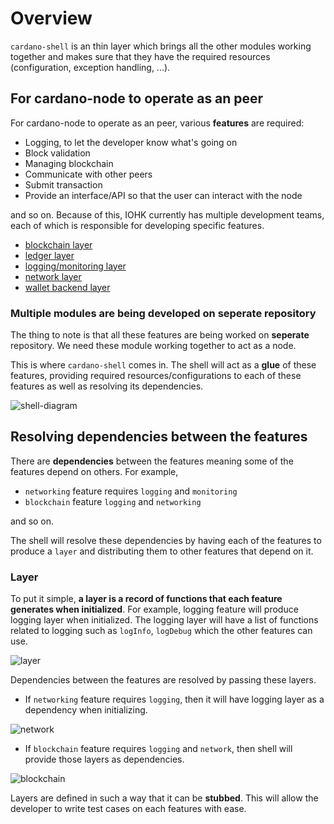 # Overview

`cardano-shell` is an thin layer which brings all the other modules working
together and makes sure that they have the required resources 
(configuration, exception handling, ...).

## For cardano-node to operate as an peer

For cardano-node to operate as an peer, various **features** are required:

* Logging, to let the developer know what's going on
* Block validation
* Managing blockchain
* Communicate with other peers
* Submit transaction
* Provide an interface/API so that the user can interact with the node

and so on. Because of this, IOHK currently has multiple development teams, 
each of which is responsible for developing specific features.

* [blockchain layer](https://github.com/input-output-hk/cardano-ledger)
* [ledger layer](https://github.com/input-output-hk/cardano-ledger)
* [logging/monitoring layer](https://github.com/input-output-hk/iohk-monitoring-framework)
* [network layer](https://github.com/input-output-hk/ouroboros-network)
* [wallet backend layer](https://github.com/input-output-hk/cardano-wallet)

### Multiple modules are being developed on seperate repository

The thing to note is that all these features are being worked on **seperate**
repository. We need these module working together to act as a node.

This is where `cardano-shell` comes in. The shell will act as a **glue** of these
features, providing required resources/configurations to each of these features
as well as resolving its dependencies.

![shell-diagram](https://user-images.githubusercontent.com/6264437/47286815-88df4100-d5f0-11e8-92a7-c807b6d3b47a.jpg)

## Resolving dependencies between the features

There are **dependencies** between the features meaning some of the features
 depend on others. For example,

* `networking` feature requires `logging` and `monitoring`
* `blockchain` feature `logging` and `networking`

and so on.

The shell will resolve these dependencies by having each of the features to
 produce a `layer` and distributing them to other features that depend on it.

### Layer

To put it simple, **a layer is a record of functions that each feature generates when initialized**. 
For example, logging feature will produce logging layer when initialized.
The logging layer will have a list of functions related to logging such as
`logInfo`, `logDebug` which the other features can use.

![layer](https://user-images.githubusercontent.com/15665039/55375129-e1bee800-5545-11e9-82c0-f7bef87deaf3.jpg)

Dependencies between the features are resolved by passing these layers. 

- If `networking` feature requires `logging`, then it will have logging
layer as a dependency when initializing.

![network](https://user-images.githubusercontent.com/15665039/55375015-7f65e780-5545-11e9-9fd8-ca2d37d7cc28.jpg)

- If `blockchain` feature requires `logging` and `network`, then shell will
provide those layers as dependencies.

![blockchain](https://user-images.githubusercontent.com/15665039/55375281-8a6d4780-5546-11e9-9240-21d9ca8cbc46.jpg)

Layers are defined in such a way that it can be **stubbed**. This will 
allow the developer to write test cases on each features with ease.
